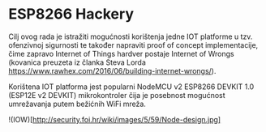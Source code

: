 # ESP8266 Hackery
Cilj ovog rada je istražiti mogućnosti korištenja jedne IOT platforme u tzv. ofenzivnoj sigurnosti te također napraviti proof of concept implementacije, čime zapravo Internet of Things hardver postaje Internet of Wrongs (kovanica preuzeta iz članka Steva Lorda https://www.rawhex.com/2016/06/building-internet-wrongs/).

Korištena IOT platforma jest popularni NodeMCU v2 ESP8266 DEVKIT 1.0 (ESP12E v2 DEVKIT) mikrokontroler čija je posebnost mogućnost umrežavanja putem bežićnih WiFi mreža. 

!(IOW)[http://security.foi.hr/wiki/images/5/59/Node-design.jpg]
